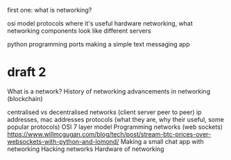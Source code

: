 first one: what is networking?

osi model
protocols
where it's useful
hardware networking, what networking components look like
different servers

python programming ports
making a simple text messaging app


# draft 2

What is a network?
History of networking
advancements in networking (blockchain)

centralised vs decentralised networks (client server peer to peer)
ip addresses, mac addresses
protocols (what they are, why their useful, some popular protocols)
OSI 7 layer model
Programming networks (web sockets)
https://www.willmcgugan.com/blog/tech/post/stream-btc-prices-over-websockets-with-python-and-lomond/
Making a small chat app with networking
Hacking networks
Hardware of networking
